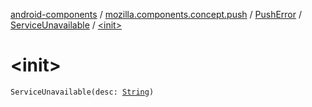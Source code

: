 [android-components](../../../index.md) / [mozilla.components.concept.push](../../index.md) / [PushError](../index.md) / [ServiceUnavailable](index.md) / [&lt;init&gt;](./-init-.md)

# &lt;init&gt;

`ServiceUnavailable(desc: `[`String`](https://kotlinlang.org/api/latest/jvm/stdlib/kotlin/-string/index.html)`)`